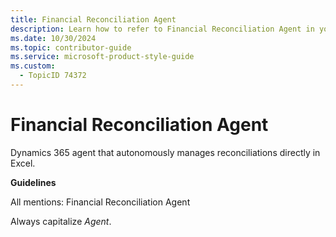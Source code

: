 ```yaml
---
title: Financial Reconciliation Agent
description: Learn how to refer to Financial Reconciliation Agent in your content.
ms.date: 10/30/2024
ms.topic: contributor-guide
ms.service: microsoft-product-style-guide
ms.custom:
  - TopicID 74372
---
```



# Financial Reconciliation Agent

Dynamics 365 agent that autonomously manages reconciliations directly in Excel.  

**Guidelines**  

All mentions: Financial Reconciliation Agent  

Always capitalize *Agent*.  

  